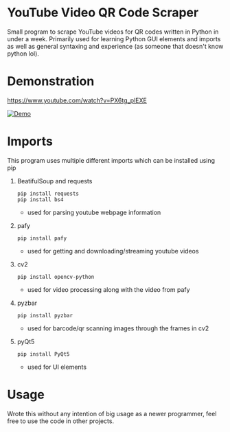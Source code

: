 # YouTube Video QR Code Scraper
 Small program to scrape YouTube videos for QR codes written in Python in under a week. Primarily used for learning Python GUI elements and imports as well as general syntaxing and experience (as someone that doesn't know python lol).
 
 # Demonstration
https://www.youtube.com/watch?v=PX6tg_plEXE

[![Demo](https://img.youtube.com/vi/PX6tg_plEXE/maxresdefault.jpg)](https://youtu.be/PX6tg_plEXE)

# Imports
This program uses multiple different imports which can be installed using pip

1. BeatifulSoup and requests
     ```
     pip install requests
     pip install bs4
     ```
   - used for parsing youtube webpage information
   
2. pafy
     ```
     pip install pafy
     ```
     - used for getting and downloading/streaming youtube videos

3. cv2
     ```
     pip install opencv-python
     ```
     - used for video processing along with the video from pafy

4. pyzbar
     ```
     pip install pyzbar
     ```
     - used for barcode/qr scanning images through the frames in cv2
     
5. pyQt5
     ```
     pip install PyQt5
     ```
     - used for UI elements
     
    
# Usage
Wrote this without any intention of big usage as a newer programmer, feel free to use the code in other projects.
